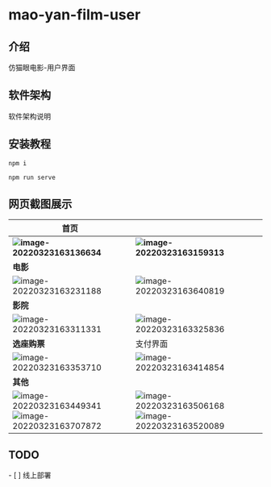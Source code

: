 # mao-yan-film-user

## 介绍
仿猫眼电影-用户界面

## 软件架构
软件架构说明


## 安装教程
```
npm i

npm run serve

```

## 网页截图展示

| **首页**                                                     |                                                              |      |
| ------------------------------------------------------------ | ------------------------------------------------------------ | ---- |
| **![image-20220323163136634](http://picbed.tgz666.top/20220323163137.png?roundPic/radius/25%7CimageView2/2/w/1000/h/1618)** | **![image-20220323163159313](http://picbed.tgz666.top/20220323163159.png?roundPic/radius/25%7CimageView2/2/w/1000/h/1618)** |      |
| **电影**                                                     |                                                              |      |
| ![image-20220323163231188](http://picbed.tgz666.top/20220323163231.png?roundPic/radius/25%7CimageView2/2/w/1000/h/1618) | ![image-20220323163640819](http://picbed.tgz666.top/20220323163655.png?roundPic/radius/25%7CimageView2/2/w/1000/h/1618) |      |
| **影院**                                                     |                                                              |      |
| ![image-20220323163311331](http://picbed.tgz666.top/20220323163311.png?roundPic/radius/25%7CimageView2/2/w/1000/h/1618) | ![image-20220323163325836](http://picbed.tgz666.top/20220323163325.png?roundPic/radius/25%7CimageView2/2/w/1000/h/1618) |      |
| **选座购票**                                                 | 支付界面                                                     |      |
| ![image-20220323163353710](http://picbed.tgz666.top/20220323163353.png?roundPic/radius/25%7CimageView2/2/w/1000/h/1618) | ![image-20220323163414854](http://picbed.tgz666.top/20220323163414.png?roundPic/radius/25%7CimageView2/2/w/1000/h/1618) |      |
| **其他**                                                     |                                                              |      |
| ![image-20220323163449341](http://picbed.tgz666.top/20220323163449.png?roundPic/radius/25%7CimageView2/2/w/1000/h/1618)![image-20220323163707872](C:/Users/%E8%88%B9%E9%95%BF/AppData/Roaming/Typora/typora-user-images/image-20220323163707872.png) | ![image-20220323163506168](http://picbed.tgz666.top/20220323163506.png?roundPic/radius/25%7CimageView2/2/w/1000/h/1618)![image-20220323163520089](http://picbed.tgz666.top/20220323163520.png?roundPic/radius/25%7CimageView2/2/w/1000/h/1618) |      |



## TODO

\- [ ] 线上部署



